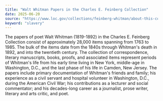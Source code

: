 ```yaml
---
title: "Walt Whitman Papers in the Charles E. Feinberg Collection"
date: 2025-06-20
source: "https://www.loc.gov/collections/feinberg-whitman/about-this-collection/"
keyword: "slavery"
---
```


The papers of poet Walt Whitman (1819-1892) in the Charles E. Feinberg Collection consist of approximately 28,000 items spanning from 1763 to 1985. The bulk of the items date from the 1840s through Whitman's death in 1892, and into the twentieth century. The collection of correspondence, literary manuscripts, books, proofs, and associated items represent periods of Whitman's life from his early time living in New York, middle-age in Washington, D.C., and the last phase of his life in Camden, New Jersey. The papers include primary documentation of Whitman's friends and family; his experience as a civil servant and hospital volunteer in Washington, D.C., during the American Civil War; his contributions as a lecturer and social commentator; and his decades-long career as a journalist, prose writer, literary and arts critic, and poet.

